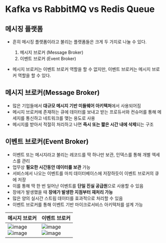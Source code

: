 # Kafka vs RabbitMQ vs Redis Queue
## 메시징 플랫폼
- 흔히 메시징 플랫폼이라고 불리는 플랫폼들은 크게 두 가지로 나눌 수 있다.

    1. 메시지 브로커 (Message Broker)
    2. 이벤트 브로커 (Event Broker)

- 메시지 브로커는 이벤트 브로커 역할을 할 수 없지만, 이벤트 브로커는 메시지 브로커 역할을 할 수 있다.

## 메시지 브로커(Message Broker)
- 많은 기업들에서 <b>대규모 메시지 기반 미들웨어 아키텍처</b>에서 사용되어짐
- 메시지 브로커에 존재하는 큐에 데이터를 보내고 받는 프로듀서와 컨슈머를 통해 메세지를 통신하고 네트워크를 맺는 용도로 사용
- 메시지를 받아서 적절히 처리하고 나면 <b>즉시 또는 짧은 시간 내에 삭제</b>되는 구조

## 이벤트 브로커(Event Broker)
- 이벤트 또는 메시지라고 불리는 레코드를 딱 하나만 보관, 인덱스를 통해 개별 엑세스를 관리
- 업무상 <b>필요한 시간동안 데이터를 보관</b> 가능
- 서비스에서 나오는 이벤트를 마치 데이터베이스에 저장하듯이 이벤트 브로커의 큐에 저장
- 이를 통해 딱 한 번 일어난 이벤트를 <b>단일 진실 공급원</b>으로 사용할 수 있음
- 장애가 발생했을 때 <b>장애가 발생한 지점부터 재처리 가능</b>
- 많은 양의 실시간 스트림 데이터를 효과적으로 처리할 수 있음
- 이벤트 브로커를 통해 이벤트 기반 마이크로서비스 아키텍처를 설계 가능

|메시지 브로커|이벤트 브로커|
|---|---|
|![image](https://user-images.githubusercontent.com/59307414/155964463-e5fcea5b-ed92-4157-8f63-fc2c32ea7db5.png)<br/>![image](https://user-images.githubusercontent.com/59307414/155964533-8cd21e34-920c-45d5-a50e-aad88fd83924.png)|![image](https://user-images.githubusercontent.com/59307414/155964552-ec572210-4717-4841-b9eb-e9560fd6a500.png)<br/>![image](https://user-images.githubusercontent.com/59307414/155964584-53e4bdd9-05fb-4792-b4cf-b4aa63acdf4c.png)|